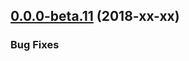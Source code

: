 <!--- Populate with changes relevant for the next release. -->
<!--- For the next release these are moved to `changelog.md`. -->

<a name="0.0.0-beta.11"></a>
## [0.0.0-beta.11](https://github.com/SchweizerischeBundesbahnen/scion-workbench/compare/0.0.0-beta.10...0.0.0-beta.11) (2018-xx-xx)

### Bug Fixes

